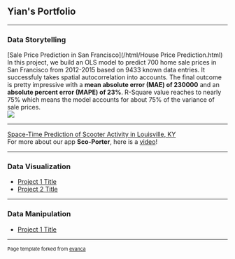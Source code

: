 ## Yian's Portfolio

---

### Data Storytelling

[Sale Price Prediction in San Francisco](/html/House Price Prediction.html)
<br>
In this project, we build an OLS model to predict 700 home sale prices in San Francisco from 2012-2015 based on 9433 known data entries. It successfuly takes spatial autocorrelation into accounts. The final outcome is pretty impressive with a **mean absolute error (MAE) of 230000** and an **absolute percent error (MAPE) of 23%**. R-Square value reaches to nearly 75% which means the model accounts for about 75% of the variance of sale prices.
<br>
<img src="images/House_Price.JPG?raw=true"/>

---
[Space-Time Prediction of Scooter Activity in Louisville, KY](https://xinyimsumyee.github.io/html/scooters.html)
<br>
For more about our app **Sco-Porter**, here is a [video](https://www.youtube.com/watch?v=xheEpq_Ij4E)!
<br>

---

### Data Visualization

- [Project 1 Title](http://example.com/)
- [Project 2 Title](http://example.com/)

---

### Data Manipulation
- [Project 1 Title](http://example.com/)

---
<p style="font-size:11px">Page template forked from <a href="https://github.com/evanca/quick-portfolio">evanca</a></p>
<!-- Remove above link if you don't want to attibute -->
